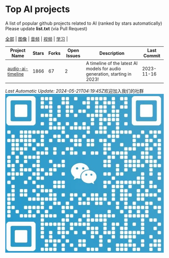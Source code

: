 # Top AI projects
A list of popular github projects related to AI (ranked by stars automatically)
Please update **list.txt** (via Pull Request)

<a href="./README.md">全部</a> |   <a href="./READMEpicture.md">图像</a> |   <a href="./READMEaudio.md">音频</a> | <a href="./READMEvideo.md">视频</a> | <a href="./READMElearn.md">学习</a> | 

| Project Name | Stars | Forks | Open Issues | Description | Last Commit |
| ------------ | ----- | ----- | ----------- | ----------- | ----------- |
| [audio-ai-timeline](https://github.com/archinetai/audio-ai-timeline) | 1866 | 67 | 2 | A timeline of the latest AI models for audio generation, starting in 2023! | 2023-11-16 |

*Last Automatic Update: 2024-05-21T04:19:45Z*欢迎加入我们的社群 ![](https://raw.githubusercontent.com/mouuii/picture/master/weichat.jpg) 